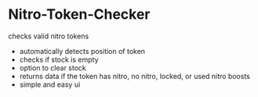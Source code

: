 # Nitro-Token-Checker
checks valid nitro tokens

- automatically detects position of token
- checks if stock is empty
- option to clear stock
- returns data if the token has nitro, no nitro, locked, or used nitro boosts
- simple and easy ui
